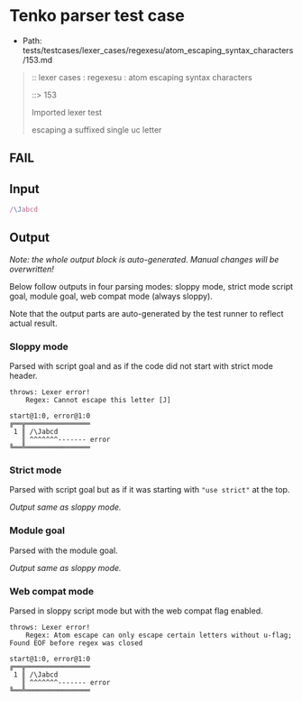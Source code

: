 # Tenko parser test case

- Path: tests/testcases/lexer_cases/regexesu/atom_escaping_syntax_characters/153.md

> :: lexer cases : regexesu : atom escaping syntax characters
>
> ::> 153
>
> Imported lexer test
>
> escaping a suffixed single uc letter

## FAIL

## Input

`````js
/\Jabcd
`````

## Output

_Note: the whole output block is auto-generated. Manual changes will be overwritten!_

Below follow outputs in four parsing modes: sloppy mode, strict mode script goal, module goal, web compat mode (always sloppy).

Note that the output parts are auto-generated by the test runner to reflect actual result.

### Sloppy mode

Parsed with script goal and as if the code did not start with strict mode header.

`````
throws: Lexer error!
    Regex: Cannot escape this letter [J]

start@1:0, error@1:0
╔══╦════════════════
 1 ║ /\Jabcd
   ║ ^^^^^^^------- error
╚══╩════════════════

`````

### Strict mode

Parsed with script goal but as if it was starting with `"use strict"` at the top.

_Output same as sloppy mode._

### Module goal

Parsed with the module goal.

_Output same as sloppy mode._

### Web compat mode

Parsed in sloppy script mode but with the web compat flag enabled.

`````
throws: Lexer error!
    Regex: Atom escape can only escape certain letters without u-flag; Found EOF before regex was closed

start@1:0, error@1:0
╔══╦════════════════
 1 ║ /\Jabcd
   ║ ^^^^^^^------- error
╚══╩════════════════

`````

